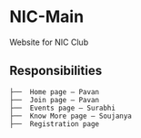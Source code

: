 # NIC-Main
Website for NIC Club
## Responsibilities
```
├──  Home page – Pavan
├──  Join page – Pavan
├──  Events page – Surabhi
├──  Know More page – Soujanya
├──  Registration page
```
